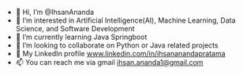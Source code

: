 - 👋 Hi, I’m @IhsanAnanda
- 👀 I’m interested in Artificial Intelligence(AI), Machine Learning, Data Science, and Software Development
- 🌱 I’m currently learning Java Springboot
- 💞️ I’m looking to collaborate on Python or Java related projects
- 💼 My LinkedIn profile www.linkedin.com/in/ihsananandapratama
- 📫 You can reach me via gmail ihsan.ananda1@gmail.com

<!---
IhsanAnanda/IhsanAnanda is a ✨ special ✨ repository because its `README.md` (this file) appears on your GitHub profile.
You can click the Preview link to take a look at your changes.
--->
